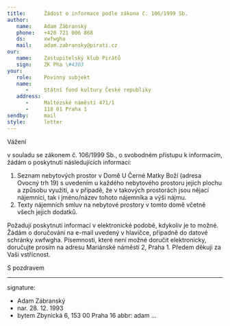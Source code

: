 ```yaml
---
title:      Žádost o informace podle zákona č. 106/1999 Sb.
author:
   name:    Adam Zábranský
   phone:   +420 721 006 868
   ds:      xwfwgha
   mail:    adam.zabransky@pirati.cz
our:
   name:    Zastupitelský klub Pirátů
   sign:    ZK Pha \#4303
your:
   role:    Povinný subjekt
   name:    
      -     Státní fond kultury České republiky 
   address:
      -     Maltézské náměstí 471/1
      -     118 01 Praha 1
sendby:     mail
style:      letter
---
```


Vážení

v souladu se zákonem č. 106/1999 Sb., o svobodném přístupu k informacím, žádám o poskytnutí následujících informací:

1. Seznam nebytových prostor v Domě U Černé Matky Boží (adresa Ovocný trh 19) s uvedením u každého nebytového prostoru jejich plochu a způsobu využití, a v případě, že v takových prostorách jsou nějací nájemníci, tak i jméno/název tohoto nájemníka a výši nájmu.
2. Texty nájemních smluv na nebytové prostory v tomto domě včetně všech jejich dodatků.

Požadují poskytnutí informací v elektronické podobě, kdykoliv je to možné. Žádám o doručování na e-mail uvedený v hlavičce, případně do datové schránky xwfwgha. Písemnosti, které není možné doručit elektronicky, doručujte prosím na adresu Mariánské náměstí 2, Praha 1. Předem děkuji za Vaši vstřícnost.

S pozdravem

---
signature:
  - Adam Zábranský
  - nar. 28. 12. 1993
  - bytem Zbynická 6, 153 00 Praha 16
abbr:       adam
...
